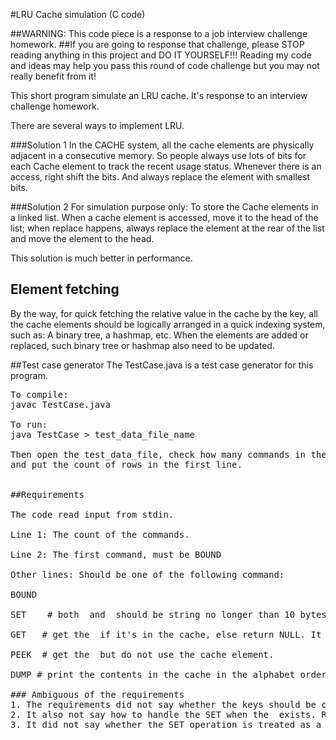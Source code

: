#LRU Cache simulation (C code)


##WARNING: This code piece is a response to a job interview challenge homework.
##If you are going to response that challenge, please STOP reading anything in this project and DO IT YOURSELF!!! Reading my code and ideas may help you pass this round of code challenge but you may not really benefit from it!


This short program simulate an LRU cache. It's response to an interview challenge homework.

There are several ways to implement LRU. 

###Solution 1
In the CACHE system, all the cache elements are physically adjacent in a consecutive memory. So people always use lots of bits for each Cache element to track the recent usage status. Whenever there is an access, right shift the bits. And always replace the element with smallest bits.

###Solution 2
For simulation purpose only: To store the Cache elements in a linked list. When a cache element is accessed, move it to the head of the list; when replace happens, always replace the element at the rear of the list and move the element to the head.

This solution is much better in performance.

## Element fetching
By the way, for quick fetching the relative value in the cache by the key, all the cache elements should be logically arranged in a quick indexing system, such as: A binary tree, a hashmap, etc. When the elements are added or replaced, such binary tree or hashmap also need to be updated.


##Test case generator
The TestCase.java is a test case generator for this program.

<pre>
To compile:
javac TestCase.java

To run:
java TestCase &gt; test_data_file_name

Then open the test_data_file, check how many commands in the file, 
and put the count of rows in the first line.


##Requirements

The code read input from stdin.

Line 1: The count of the commands.

Line 2: The first command, must be BOUND <cache size>

Other lines: Should be one of the following command:

BOUND <new cache size>

SET <key> <value>  # both <key> and <value> should be string no longer than 10 bytes.

GET <key>  # get the <value> if it's in the cache, else return NULL. It will use the cache element.

PEEK <key> # get the <value> but do not use the cache element.

DUMP # print the contents in the cache in the alphabet order of the keys

### Ambiguous of the requirements
1. The requirements did not say whether the keys should be case sensitive or not, when comparing and dumping. In my implementation, I control it with MACRO so the user can complile for different options.
2. It also not say how to handle the SET when the <key> exists. Replacing, or simply ignore? Here I assume it's replacing.
3. It did not say whether the SET operation is treated as a USE. I also use MACRO to control the options.
